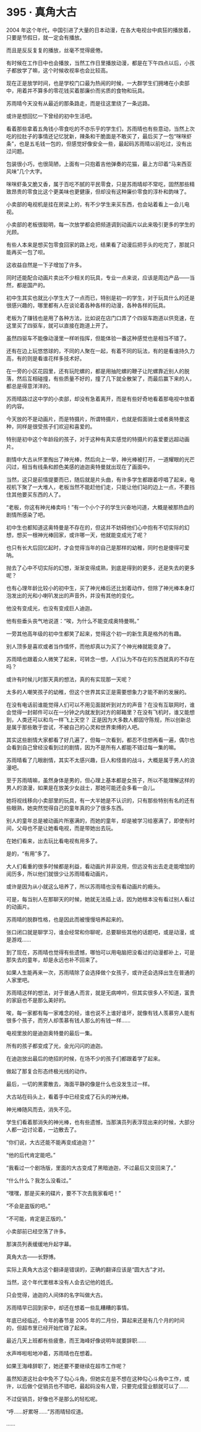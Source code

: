 # 395 · 真角大古

2004 年这个年代，中国引进了大量的日本动漫，在各大电视台中疯狂的播放着，只要是节假日，就一定会有播放。

而且是反反复复的播放，丝毫不觉得疲倦。

有时候在工作日中也会播放，当然工作日里播放动漫，都是在下午四点以后，小孩子都放学了嘛，这个时候收视率也会比较高。

现在正是放学时间，也是学校门口最为热闹的时候，一大群学生们拥堵在小卖部中，用着并不算多的零花钱买着那廉价而劣质的食物和玩具。

苏雨晴今天没有从最近的那条路走，而是往这里绕了一条远路。

或许是想回忆一下曾经的初中生活吧。

看着那些拿着五角钱小零食吃的不亦乐乎的学生们，苏雨晴也有些意动，当然上次吃的拉肚子的事情还记忆犹新，辣条和干脆面是不敢买了，最后买了一包“咪咪虾条”，也是五毛钱一包的，但感觉好像安全一些，最起码苏雨晴以前吃过，没有出过问题。

包装很小巧，也很简陋，上面有一只抱着吉他弹奏的花猫，最上方印着“马来西亚风味”几个大字。

咪咪虾条又脆又香，属于百吃不腻的平民零食，只是苏雨晴却不常吃，固然那些精致昂贵的零食比这个更美味也更健康，但却没有这种廉价零食的淳朴和韵味了。

小卖部的电视机是挂在房梁上的，有不少学生来买东西，也会站着看上一会儿电视。

小卖部的老板很聪明，每一次放学都会把频道调到动画片以此来吸引更多的学生的光顾。

有些人本来是想买包零食回家的路上吃，结果看了动漫后把手头的吃完了，那就只能再买一包了呗。

这收益自然是一下子增加了许多。

同时还能配合动画片卖出不少相关的玩具，专业一点来说，应该是周边产品——当然，都是国产的。

初中生其实也就比小学生大了一点而已，特别是初一的学生，对于玩具什么的还是很感兴趣的，哪里都有人在谈论着各种各样的动漫，各种各样的玩具。

老板为了赚钱也是用了各种方法，比如说在店门口弄了个四驱车跑道以供竞速，在这里买了四驱车，就可以直接在跑道上开了。

虽然四驱车不能像动漫里一样听指挥，但能体验一番这种感觉也是相当不错了。

还有在边上玩悠悠球的，不同的人聚在一起，有着不同的玩法，有的是看谁持久力高，有的则是看谁花样多技术好。

在一旁的小区花园里，还有玩陀螺的，都是用抽陀螺的鞭子让陀螺靠近别人的脱落，然后互相碰撞，有些质量不好的，撞了几下就全散架了，而最后赢下来的人，都总是得意洋洋的。

苏雨晴路过这中学的小卖部，却没有急着离开，而是有些好奇地看着那电视中放着的内容。

今天放的不是动画片，而是特摄片，所谓特摄片，也就是假面骑士或者奥特曼这种，同样是很受孩子们欢迎和喜爱的。

特别是初中这个年龄段的孩子，对于这种有真实感觉的特摄片的喜爱要远超动画片。

剧情中大古从怀里掏出了神光棒，然后向上一举，神光棒被打开，一道耀眼的光芒闪过，相当有线条和颜色美感的迪迦奥特曼就出现在了画面中。

当然，这只是前情提要而已，随后就是片头曲，有许多学生都跟着哼唱了起来，电视机下聚了一大堆人，老板当然不能赶他们走，只能让他们站的边上一点，不要挡住其他要买东西的人了。

“老板，你这有神光棒卖吗！”有一个小个子的学生兴奋地问道，大概是被那热血的剧情所感染了吧。

初中生也都知道这奥特曼是不存在的，但这并不妨碍他们心中抱有不切实际的幻想，想买一根神光棒回家，或许哪一天，他就能变成光了呢？

也只有长大后回忆起时，才会觉得当年的自己是那样的幼稚，同时也是傻得可爱呐。

抛去了心中不切实际的幻想，渐渐变得成熟，到底是得到的更多，还是失去的更多呢？

也有心理年龄比较小的初中生，买了神光棒后还比划着动作，但除了神光棒本身灯泡发出的光和小喇叭发出的声音外，并没有其他的变化。

他没有变成光，也没有变成巨人迪迦。

他有些垂头丧气地说道：“唉，为什么不能变成奥特曼啊。”

一旁其他高年级的初中生都笑了起来，觉得这个初一的新生真是格外的有趣。

别人顶多是喜欢或者当作情怀，而他却真以为买了个神光棒就能变身了。

苏雨晴也跟着众人微笑了起来，可转念一想，人们认为不存在的东西就真的不存在吗？

或许有时候儿时那天真的想法，真的有实现那一天呢？

太多的人嘲笑孩子的幼稚，但这个世界其实正是需要想象力才能不断的发展的。

在没有电话前谁能觉得人们可以不用见面就听到对方的声音？在没有互联网时，谁会觉得一封邮件可以在一分钟之内就发到对方的邮箱里？在没有飞机时，谁又能想到，人类还可以和鸟一样飞上天空？
正是因为大多数人都固守陈规，所以创新总是属于那些敢于尝试，不被自己的心灵和世界束缚的人吧。

其实这些剧情大家都看了好几遍了，但每一次看到，都忍不住想再看一遍，偶尔也会看到自己曾经没看到过的剧情，因为不是所有人都能不错过每一集的嘛。

苏雨晴看了几眼剧情，其实不太感兴趣，巨人和怪兽的战斗，大概是属于男人的浪漫吧。

至于苏雨晴嘛，虽然身体是男的，但心理上基本都是女孩子，所以不能理解这样的男人的浪漫，如果是在放美少女战士，那她可能还会多看一会儿。

她将视线移向小卖部里的玩具，有一大半她是不认识的，只有那些特别有名的还有些眼熟，她突然觉得自己的童年真的少了很多东西。

别人的童年总是被动画片所塞满的，而她的童年，却是被学习给塞满了，即使有时间，父母也不是让她看电视，而是带她出去玩。

在她们看来，出去玩比看电视有用多了。

是的，“有用”多了。

大人们看重的很多时候都是利益，看动画片并非没用，但远没有出去走走能增加的阅历多，所以他们就很少让苏雨晴看动画片。

或许是因为从小就这么培养了，所以苏雨晴也没有看动画片的瘾头。

可是，每当别人在那聊天的时候，她就无法插上话，因为她根本没有看过别人看过的动画片。

苏雨晴的脱群性格，也是因此而被慢慢培养起来的。

张口闭口就是聊学习，谁会经常和你聊呢，总要聊些其他的话题吧，或是动漫，或是游戏……

到了现在，苏雨晴也觉得有些遗憾，哪怕可以用电脑把没看过的动漫都补上，可是那失去的童年，却是永远也补不回来了。

如果人生能再来一次，苏雨晴除了会选择做个女孩子，或许还会选择出生在普通的人家里吧。

苏雨晴这样的想法，对于普通人而言，就是无病呻吟，但其实很多人不知道，富贵的家庭也不是那么美好的。

唉，每一家都有每一家难念的经，谁也说不上谁好谁坏，就像有钱人羡慕穷人能有很多个孩子，而穷人却羡慕有钱人那么的有钱一样……

电视里放的是迪迦奥特曼的最后一集。

所有的孩子都变成了光，金光闪闪的迪迦。

在迪迦放出最后的绝招的时候，在场不少的孩子们都跟着学了起来。

做起了那复合形态终极光线的动作。

最后，一切的黑雾散去，海面平静的像是什么也没发生过一样。

大古站在码头上，看着手中已经变成了石头的神光棒。

神光棒随风而去，消失不见。

学生们看着那消失的神光棒，也有些遗憾，当那演员列表浮现出来的时候，大部分人都一边讨论着，一边散去了。

“你们说，大古还能不能再变成迪迦？”

“他的后代肯定能吧。”

“我看过一个剧场版，里面的大古变成了黑暗迪迦，不过最后又变回来了。”

“什么什么？我怎么没看过。”

“嘿嘿，那是买来的碟片，要不下次去我家看吧！”

“不会是盗版的吧。”

“不可能，肯定是正版的。”

小卖部前已经空荡了许多。

那演员列表缓缓地升起字幕。

真角大古——长野博。

实际上真角大古这个翻译是错误的，正确的翻译应该是“圆大古”才对。

当然，这个年代里根本没有人会去记他的姓氏。

只会觉得，迪迦的人间体的名字叫做大古。

苏雨晴早已回到家中，却还在想着一些乱糟糟的事情。

年底已经临近，今年的春节是 2005 年的二月份，算起来还是有几个月的时间的，但超市里已经开始忙碌了起来。

最近几天上班都有些疲惫，而王海峰好像说明年就要辞职……

水声哗啦啦地冲着，苏雨晴也在想着。

如果王海峰辞职了，她还要不要继续在超市工作呢？

虽然知道这社会中免不了勾心斗角，但她实在是不想在这种勾心斗角中工作，或许，以后做个促销员也不错吧，最起码没有人管，只要完成营业额就可以了……

不过促销员，好像也不是那么的轻松呢。

“呼……好累呀……”苏雨晴轻叹道。

……
